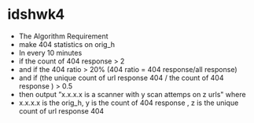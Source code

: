 # idshwk4
* The Algorithm Requirement
* make 404 statistics on orig_h
* In every 10 minutes
* if the count of 404 response > 2
*  and if the 404 ratio > 20% (404 ratio = 404 response/all response)
 * and if (the unique count of url response 404 / the count of 404 response ) > 0.5
 * then output ”x.x.x.x is a scanner with y scan attemps on z urls" where 
  * x.x.x.x is the orig_h, y is the count of 404 response , z is the unique count of url response 404
